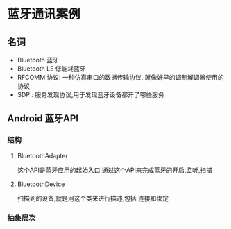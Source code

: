 # 蓝牙通讯案例

## 名词

* Bluetooth 蓝牙
* Bluetooth LE 低能耗蓝牙
* RFCOMM 协议: 一种仿真串口的数据传输协议, 就像好早的调制解调器使用的协议
* SDP : 服务发现协议,用于发现蓝牙设备都开了哪些服务

## Android 蓝牙API

### 结构

1. BluetoothAdapter

    这个API是蓝牙应用的起始入口,通过这个API来完成蓝牙的开启,监听,扫描

1. BluetoothDevice

    扫描到的设备,就是用这个类来进行描述,包括 连接和绑定

### 抽象层次


